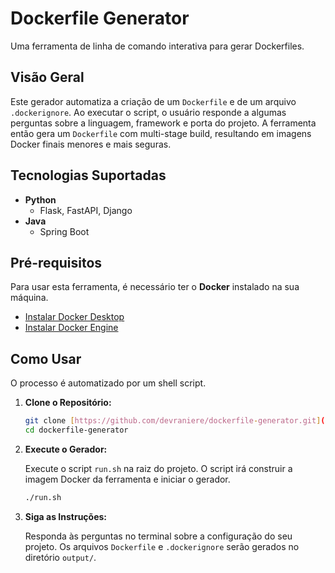 # Dockerfile Generator

Uma ferramenta de linha de comando interativa para gerar Dockerfiles.

## Visão Geral

Este gerador automatiza a criação de um `Dockerfile` e de um arquivo `.dockerignore`. Ao executar o script, o usuário responde a algumas perguntas sobre a linguagem, framework e porta do projeto. A ferramenta então gera um `Dockerfile` com multi-stage build, resultando em imagens Docker finais menores e mais seguras.

## Tecnologias Suportadas

- **Python**
  - Flask, FastAPI, Django
- **Java**
  - Spring Boot

## Pré-requisitos

Para usar esta ferramenta, é necessário ter o **Docker** instalado na sua máquina.

- [Instalar Docker Desktop](https://www.docker.com/products/docker-desktop/)
- [Instalar Docker Engine](https://docs.docker.com/engine/install/)

## Como Usar

O processo é automatizado por um shell script.

1.  **Clone o Repositório:**

    ```bash
    git clone [https://github.com/devraniere/dockerfile-generator.git](https://github.com/devraniere/dockerfile-generator.git)
    cd dockerfile-generator
    ```

2.  **Execute o Gerador:**

    Execute o script `run.sh` na raiz do projeto. O script irá construir a imagem Docker da ferramenta e iniciar o gerador.

    ```bash
    ./run.sh
    ```

3.  **Siga as Instruções:**

    Responda às perguntas no terminal sobre a configuração do seu projeto. Os arquivos `Dockerfile` e `.dockerignore` serão gerados no diretório `output/`.
